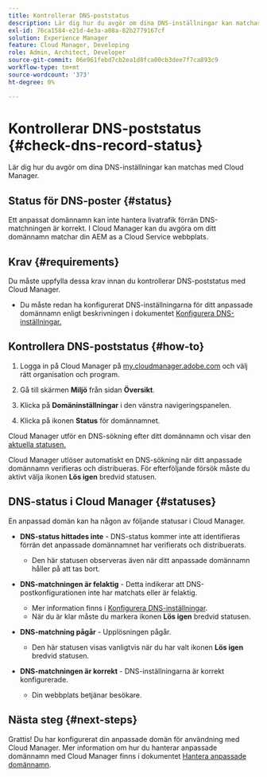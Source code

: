 ```yaml
---
title: Kontrollerar DNS-poststatus
description: Lär dig hur du avgör om dina DNS-inställningar kan matchas med Cloud Manager.
exl-id: 76ca1584-e21d-4e3a-a08a-82b2779167cf
solution: Experience Manager
feature: Cloud Manager, Developing
role: Admin, Architect, Developer
source-git-commit: 06e961febd7cb2ea1d8fca00cb3dee7f7ca893c9
workflow-type: tm+mt
source-wordcount: '373'
ht-degree: 0%

---
```



# Kontrollerar DNS-poststatus {#check-dns-record-status}

Lär dig hur du avgör om dina DNS-inställningar kan matchas med Cloud Manager.

## Status för DNS-poster {#status}

Ett anpassat domännamn kan inte hantera livatrafik förrän DNS-matchningen är korrekt. I Cloud Manager kan du avgöra om ditt domännamn matchar din AEM as a Cloud Service webbplats.

## Krav {#requirements}

Du måste uppfylla dessa krav innan du kontrollerar DNS-poststatus med Cloud Manager.

* Du måste redan ha konfigurerat DNS-inställningarna för ditt anpassade domännamn enligt beskrivningen i dokumentet [Konfigurera DNS-inställningar.](/help/implementing/cloud-manager/custom-domain-names/configure-dns-settings.md)

## Kontrollera DNS-poststatus {#how-to}

1. Logga in på Cloud Manager på [my.cloudmanager.adobe.com](https://my.cloudmanager.adobe.com/) och välj rätt organisation och program.

1. Gå till skärmen **Miljö** från sidan **Översikt**.

1. Klicka på **Domäninställningar** i den vänstra navigeringspanelen.

1. Klicka på ikonen **Status** för domännamnet.

Cloud Manager utför en DNS-sökning efter ditt domännamn och visar den [aktuella statusen.](#statuses)

Cloud Manager utlöser automatiskt en DNS-sökning när ditt anpassade domännamn verifieras och distribueras. För efterföljande försök måste du aktivt välja ikonen **Lös igen** bredvid statusen.

## DNS-status i Cloud Manager {#statuses}

En anpassad domän kan ha någon av följande statusar i Cloud Manager.

* **DNS-status hittades inte** - DNS-status kommer inte att identifieras förrän det anpassade domännamnet har verifierats och distribuerats.

   * Den här statusen observeras även när ditt anpassade domännamn håller på att tas bort.

* **DNS-matchningen är felaktig** - Detta indikerar att DNS-postkonfigurationen inte har matchats eller är felaktig.

   * Mer information finns i [Konfigurera DNS-inställningar](/help/implementing/cloud-manager/custom-domain-names/configure-dns-settings.md).
   * När du är klar måste du markera ikonen **Lös igen** bredvid statusen.

* **DNS-matchning pågår** - Upplösningen pågår.

   * Den här statusen visas vanligtvis när du har valt ikonen **Lös igen** bredvid statusen.

* **DNS-matchningen är korrekt** - DNS-inställningarna är korrekt konfigurerade.

   * Din webbplats betjänar besökare.

## Nästa steg {#next-steps}

Grattis! Du har konfigurerat din anpassade domän för användning med Cloud Manager. Mer information om hur du hanterar anpassade domännamn med Cloud Manager finns i dokumentet [Hantera anpassade domännamn](/help/implementing/cloud-manager/custom-domain-names/managing-custom-domain-names.md).
